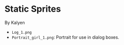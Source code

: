 # Static Sprites

By Kalyen
- `Log_1.png`
- `Portrait_girl_1.png`: Portrait for use in dialog boxes.
